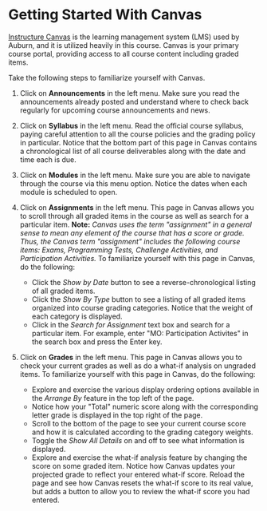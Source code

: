 # Getting Started With Canvas

[Instructure Canvas](https://www.instructure.com/canvas/higher-education) is
the learning management system (LMS) used by Auburn, and it is utilized
heavily in this course. Canvas is your primary course portal, providing access
to all course content including graded items.

Take the following steps to familiarize yourself with Canvas.

1. Click on **Announcements** in the left menu. Make sure you read the announcements already posted and understand where to check back regularly for upcoming course announcements and news.

1. Click on **Syllabus** in the left menu. Read the official course syllabus, paying careful attention to all the course policies and the grading policy in particular. Notice that the bottom part of this page in Canvas contains a chronological list of all course deliverables along with the date and time each is due.

1. Click on **Modules** in the left menu. Make sure you are able to navigate through the course via this menu option. Notice the dates when each module is scheduled to open.

1. Click on **Assignments** in the left menu. This page in Canvas allows you to scroll through all graded items in the course as well as search for a particular item. **Note:** *Canvas uses the term "assignment" in a general sense to mean any element of the course that has a score or grade. Thus, the Canvas term "assignment" includes the following course items: Exams, Programming Tests, Challenge Activities, and Participation Activities.* To familiarize yourself with this page in Canvas, do the following:

	- Click the *Show by Date* button to see a reverse-chronological listing of all graded items.
	- Click the *Show By Type* button to see a listing of all graded items organized into course grading categories. Notice that the weight of each category is displayed.
	- Click in the *Search for Assignment* text box and search for a particular item. For example, enter "MO: Participation Activites" in the search box and press the Enter key.

1. Click on **Grades** in the left menu. This page in Canvas allows you to check your current grades as well as do a what-if analysis on ungraded items. To familiarize yourself with this page in Canvas, do the following:

	- Explore and exercise the various display ordering options available in the *Arrange By* feature in the top left of the page.
	- Notice how your "Total" numeric score along with the corresponding letter grade is displayed in the top right of the page.
	- Scroll to the bottom of the page to see your current course score and how it is calculated according to the grading category weights.
	- Toggle the *Show All Details* on and off to see what information is displayed.
	- Explore and exercise the what-if analysis feature by changing the score on some graded item. Notice how Canvas updates your projected grade to reflect your entered what-if score. Reload the page and see how Canvas resets the what-if score to its real value, but adds a button to allow you to review the what-if score you had entered.




